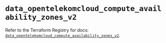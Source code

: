 # `data_opentelekomcloud_compute_availability_zones_v2`

Refer to the Terraform Registry for docs: [`data_opentelekomcloud_compute_availability_zones_v2`](https://registry.terraform.io/providers/opentelekomcloud/opentelekomcloud/1.36.49/docs/data-sources/compute_availability_zones_v2).
